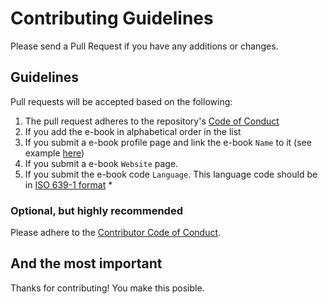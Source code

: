 # Contributing Guidelines

Please send a Pull Request if you have any additions or changes.

## Guidelines

Pull requests will be accepted based on the following:

1. The pull request adheres to the repository's [Code of Conduct](/.github/CODE_OF_CONDUCT.md)
1. If you add the e-book in alphabetical order in the list
1. If you submit a e-book profile page and link the e-book `Name` to it (see example [here](e-book-profiles/example.md))
1. If you submit a e-book `Website` page.
1. If you submit the e-book code `Language`. This language code should be in [ISO 639-1 format](https://en.wikipedia.org/wiki/List_of_ISO_639-1_codes) \*

### Optional, but highly recommended

Please adhere to the [Contributor Code of Conduct](/.github/CODE_OF_CONDUCT.md).

## And the most important

Thanks for contributing! You make this posible.
